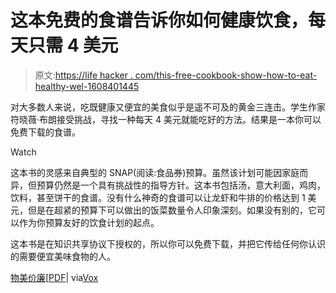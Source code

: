 # 这本免费的食谱告诉你如何健康饮食，每天只需 4 美元

> 原文:[https://life hacker . com/this-free-cookbook-show-how-to-eat-healthy-wel-1608401445](https://lifehacker.com/this-free-cookbook-shows-you-how-to-eat-healthy-and-wel-1608401445)

对大多数人来说，吃既健康又便宜的美食似乎是遥不可及的黄金三连击。学生作家符晓薇·布朗接受挑战，寻找一种每天 4 美元就能吃好的方法。结果是一本你可以免费下载的食谱。

Watch

这本书的灵感来自典型的 SNAP(阅读:食品券)预算。虽然该计划可能因家庭而异，但预算仍然是一个具有挑战性的指导方针。这本书包括汤，意大利面，鸡肉，饮料，甚至饼干的食谱。没有什么神奇的食谱可以让龙虾和牛排的价格达到 1 美元，但是在超紧的预算下可以做出的饭菜数量令人印象深刻。如果没有别的，它可以作为你预算友好的饮食计划的起点。

这本书是在知识共享协议下授权的，所以你可以免费下载，并把它传给任何你认识的需要便宜美味食物的人。

[物美价廉](http://www.leannebrown.ca/cookbooks/)[[PDF](https://8e81c55f4ebf03323905b57bf395473796067508.googledrive.com/host/0B2A2SnkA9YgxaHdzbEhGSmJOZDg/good-and-cheap.pdf)| via[Vox](http://www.vox.com/2014/6/25/5835408/meet-the-woman-giving-away-a-free-cookbook-written-for-snap-recipients)